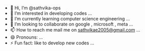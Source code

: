 - 👋 Hi, I’m @sathvika-ops
- 👀 I’m interested in developing codes ...
- 🌱 I’m currently learning computer science engineering ...
- 💞️ I’m looking to collaborate on google , microsoft , meta  ...
- 📫 How to reach me mail me on sathvikae2005@gmail.com ...
- 😄 Pronouns: ...
- ⚡ Fun fact: like to develop new codes ...

<!---
sathvika-ops/sathvika-ops is a ✨ special ✨ repository because its `README.md` (this file) appears on your GitHub profile.
You can click the Preview link to take a look at your changes.
--->
